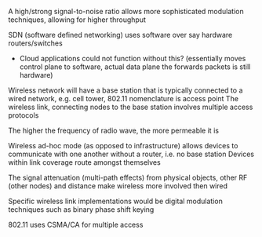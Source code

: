 <!-- SPDX-License-Identifier: zlib-acknowledgement -->

A high/strong signal-to-noise ratio allows more sophisticated modulation techniques, allowing for higher throughput

SDN (software defined networking) uses software over say hardware routers/switches
* Cloud applications could not function without this?
(essentially moves control plane to software, actual data plane the forwards packets is still hardware)

Wireless network will have a base station that is typically connected to a wired network, e.g. cell tower, 802.11 nomenclature is access point
The wireless link, connecting nodes to the base station involves multiple access protocols

The higher the frequency of radio wave, the more permeable it is

Wireless ad-hoc mode (as opposed to infrastructure) allows devices to communicate with one another without a router, i.e. no base station
Devices within link coverage route amongst themselves

The signal attenuation (multi-path effects) from physical objects, other RF (other nodes) and distance make wireless more involved then wired

Specific wireless link implementations would be digital modulation techniques such as binary phase shift keying 

802.11 uses CSMA/CA for multiple access
